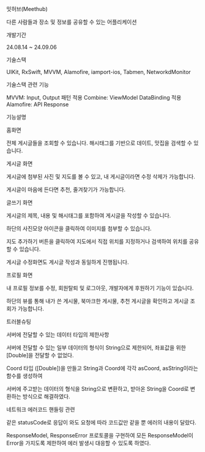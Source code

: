 밋허브(Meethub)

다른 사람들과 장소 및 정보를 공유할 수 있는 어플리케이션

개발기간

24.08.14 ~ 24.09.06

기술스택

UIKit, RxSwift, MVVM, Alamofire, iamport-ios, Tabmen, NetworkdMonitor

기술스택 관련 기능

MVVM: Input, Output 패턴 적용
Combine: ViewModel DataBinding 적용
Alamofire: API Response


기능설명

홈화면

전체 게시글들을 조회할 수 있습니다. 해시태그를 기반으로 데이트, 맛집을 검색할 수 있습니다.

게시글 화면

게시글에 첨부된 사진 및 지도를 볼 수 있고, 내 게시글이라면 수정 삭제가 가능합니다.

게시글이 마음에 든다면 추천, 줄겨찾기가 가능합니다.

글쓰기 화면

게시글의 제목, 내용 및 해시태그를 포함하여 게시글을 작성할 수 있습니다.

하단의 사진모양 아이콘을 클릭하여 이미지를 첨부할 수 있습니다.

지도 추가하기 버튼을 클릭하여 지도에서 직접 위치를 지정하거나 검색하여 위치를 공유할 수 있습니다.

게시글 수정화면도 게시글 작성과 동일하게 진행됩니다.

프로필 화면

내 프로필 정보를 수정, 회원탈퇴 및 로그아웃, 개발자에게 후원하기 기능이 있습니다.

하단의 뷰를 통해 내가 쓴 게시물, 북마크한 게시물, 추천 게시글을 확인하고 게시글 조회가 가능합니다.

트러블슈팅

서버에 전달할 수 있는 데이터 타입의 제한사항

서버에 전달할 수 있는 일부 데이터의 형식이 String으로 제한되어, 좌표값을 위한 [Double]을 전달할 수 없었다.

Coord 타입 ([Double])을 만들고 String과 Coord에 각각 asCoord, asString이라는 함수를 생성하여 

서버에 주고받는 데이터의 형식을 String으로 변환하고, 받아온 String을 Coord로 변환하는 방식으로 해결하였다.


네트워크 에러코드 핸들링 관련

같은 statusCode로 응답이 와도 요청에 따라 코드값만 같을 뿐 에러의 내용이 달랐다.

ResponseModel, ResponseError 프로토콜을 구현하여 모든 ResponseModel이 Error을 가지도록 제한하여 에러 발생시 대응할 수 있도록 하였다.
